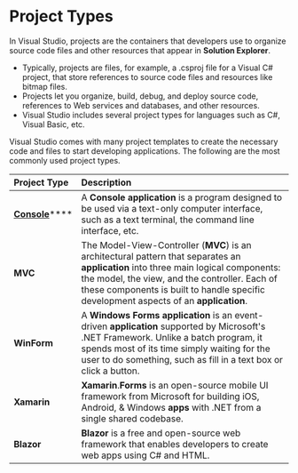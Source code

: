 # Project Types

In Visual Studio, projects are the containers that developers use to organize source code files and other resources that appear in **Solution Explorer**. 

* Typically, projects are files, for example, a .csproj file for a Visual C\# project, that store references to source code files and resources like bitmap files. 
* Projects let you organize, build, debug, and deploy source code, references to Web services and databases, and other resources. 
* Visual Studio includes several project types for languages such as C\#, Visual Basic, etc.

Visual Studio comes with many project templates to create the necessary code and files to start developing applications. The following are the most commonly used project types.

| Project Type | Description |
| :--- | :--- |
| [**Console**](console.md)\*\*\*\* | A **Console application** is a program designed to be used via a text-only computer interface, such as a text terminal, the command line interface, etc. |
| **MVC** |  The Model-View-Controller \(**MVC**\) is an architectural pattern that separates an **application** into three main logical components: the model, the view, and the controller. Each of these components is built to handle specific development aspects of an **application**. |
| **WinForm** | A **Windows Forms application** is an event-driven **application** supported by Microsoft's .NET Framework. Unlike a batch program, it spends most of its time simply waiting for the user to do something, such as fill in a text box or click a button. |
| **Xamarin** | **Xamarin**.**Forms** is an open-source mobile UI framework from Microsoft for building iOS, Android, & Windows **apps** with .NET from a single shared codebase. |
| **Blazor** | **Blazor** is a free and open-source web framework that enables developers to create web apps using C\# and HTML. |

